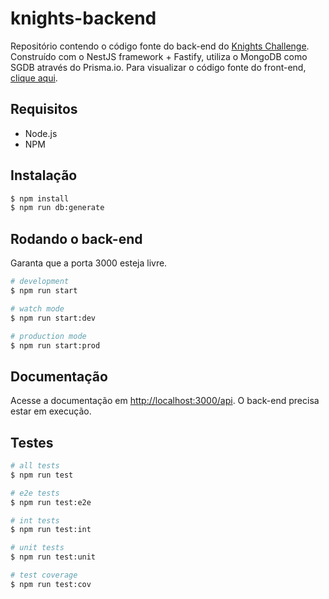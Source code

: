 # knights-backend

Repositório contendo o código fonte do back-end do [Knights Challenge](./Challenge.md). Construído com o NestJS framework + Fastify, utiliza o MongoDB como SGDB através do Prisma.io. Para visualizar o código fonte do front-end, [clique aqui](https://github.com/erickgermani/knights-frontend).

## Requisitos

- Node.js
- NPM

## Instalação

```bash
$ npm install
$ npm run db:generate
```

## Rodando o back-end

Garanta que a porta 3000 esteja livre.

```bash
# development
$ npm run start

# watch mode
$ npm run start:dev

# production mode
$ npm run start:prod
```

## Documentação

Acesse a documentação em [http://localhost:3000/api](http://localhost:3000/api). O back-end precisa estar em execução.

## Testes

```bash
# all tests
$ npm run test

# e2e tests
$ npm run test:e2e

# int tests
$ npm run test:int

# unit tests
$ npm run test:unit

# test coverage
$ npm run test:cov
```
